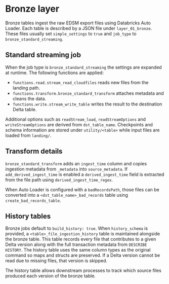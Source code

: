 # Bronze layer

Bronze tables ingest the raw EDSM export files using Databricks Auto Loader.
Each table is described by a JSON file under `layer_01_bronze`.  These files
usually set `simple_settings` to `true` and `job_type` to
`bronze_standard_streaming`.

## Standard streaming job

When the job type is `bronze_standard_streaming` the settings are expanded at
runtime.  The following functions are applied:

- `functions.read.stream_read_cloudfiles` reads new files from the landing path.
- `functions.transform.bronze_standard_transform` attaches metadata and cleans
the data.
- `functions.write.stream_write_table` writes the result to the destination
  Delta table.

Additional options such as `readStream_load`, `readStreamOptions` and
`writeStreamOptions` are derived from `dst_table_name`.  Checkpoints and schema
information are stored under `utility/<table>` while input files are loaded from
`landing/`.

## Transform details

`bronze_standard_transform` adds an `ingest_time` column and copies ingestion
metadata from `_metadata` into `source_metadata`.  If
`add_derived_ingest_time` is enabled a `derived_ingest_time` field is extracted
from the file path using `derived_ingest_time_regex`.

When Auto Loader is configured with a `badRecordsPath`, those files can be
converted into a `<dst_table_name>_bad_records` table using
`create_bad_records_table`.

## History tables

Bronze jobs default to `build_history: true`.  When `history_schema` is
provided, a `<table>_file_ingestion_history` table is maintained alongside the
bronze table.  This table records every file that contributes to a given Delta
version along with the full transaction metadata from `DESCRIBE HISTORY`.  The
history table uses the same column types as the original command so maps and
structs are preserved.  If a Delta version cannot be read due to missing files,
that version is skipped.

The history table allows downstream processes to track which source files
produced each version of the bronze table.
